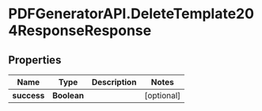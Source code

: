 # PDFGeneratorAPI.DeleteTemplate204ResponseResponse

## Properties

Name | Type | Description | Notes
------------ | ------------- | ------------- | -------------
**success** | **Boolean** |  | [optional] 


